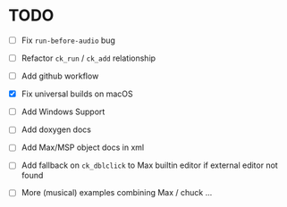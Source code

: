 # TODO

- [ ] Fix `run-before-audio` bug

- [ ] Refactor `ck_run` / `ck_add` relationship

- [ ] Add github workflow

- [x] Fix universal builds on macOS

- [ ] Add Windows Support

- [ ] Add doxygen docs

- [ ] Add Max/MSP object docs in xml

- [ ] Add fallback on `ck_dblclick` to  Max builtin editor if external editor not found

- [ ] More (musical) examples combining Max / chuck ...
